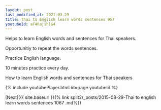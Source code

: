 ```yaml
---
layout: post
last_modified_at: 2021-03-29
title: Thai to English learn words sentences 957 
youtubeId: aF4RajihlG4
---
```

 
 
Helps to learn English words and sentences for Thai speakers.

Opportunitiy to repeat the words sentences. 

Practice English language. 
 
10 minutes practice every day. 
 
How to learn English words and sentences for Thai speakers 
 
{% include youtubePlayer.html id=page.youtubeId %}
 
 
[Next]({{ site.baseurl }}{% link  split2/_posts/2015-08-29-Thai to english learn words sentences 1067 .md%})
 
